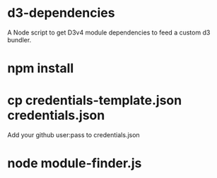 # d3-dependencies
A Node script to get D3v4 module dependencies to feed a custom d3 bundler.

# npm install
# cp credentials-template.json credentials.json
Add your github user:pass to credentials.json 
# node module-finder.js